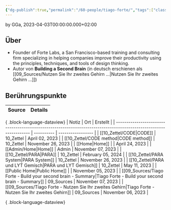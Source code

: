 ```yaml
---
{"dg-publish":true,"permalink":"/60-people/tiago-forte/","tags":["class/people"],"noteIcon":""}
---
```


by GGa, 2023-04-03T00:00:00.000+02:00

## Über
- Founder of Forte Labs, a San Francisco-based training and consulting firm specializing in helping companies improve their productivity using the principles, techniques, and tools of design thinking.
- Autor von **Building a Second Brain** (in deutsch erschienen als [[09_Sources/Nutzen Sie Ihr zweites Gehirn ...\|Nutzen Sie Ihr zweites Gehirn ...]])


## Berührungspunkte 
| Source | Details |
| ------ | ------- |

{ .block-language-dataview}
| Notiz                                                                                                              | Ort        | Erstellt          |
| ------------------------------------------------------------------------------------------------------------------ | ---------- | ----------------- |
| [[10_Zettel/CODE\|CODE]]                                                                                        | 10_Zettel  | April 02, 2023    |
| [[10_Zettel/CODE method\|CODE method]]                                                                          | 10_Zettel  | November 26, 2023 |
| [[Home\|Home]]                                                                                                  |            | April 24, 2023    |
| [[Admin/Home\|Home]]                                                                                            | Admin      | November 07, 2023 |
| [[10_Zettel/PARA\|PARA]]                                                                                        | 10_Zettel  | February 05, 2024 |
| [[10_Zettel/PARA System\|PARA System]]                                                                          | 10_Zettel  | November 26, 2023 |
| [[10_Zettel/PARA und LYT Gemisch\|PARA und LYT Gemisch]]                                                        | 10_Zettel  | May 11, 2023      |
| [[Public Home\|Public Home]]                                                                                    |            | November 05, 2023 |
| [[09_Sources/Tiago Forte - Build your second brain - Summary\|Tiago Forte - Build your second brain - Summary]] | 09_Sources | November 07, 2023 |
| [[09_Sources/Tiago Forte - Nutzen Sie Ihr zweites Gehirn\|Tiago Forte - Nutzen Sie Ihr zweites Gehirn]]         | 09_Sources | November 06, 2023 |

{ .block-language-dataview}
